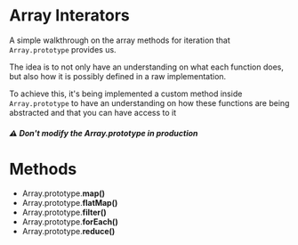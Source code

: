 # Array Interators

A simple walkthrough on the array methods for iteration that `Array.prototype` provides us. 

The idea is to not only have an understanding on what each function does, but also how it is possibly defined in a raw implementation. 

To achieve this, it's being implemented a custom method inside `Array.prototype` to have an understanding on how these functions are being abstracted and that you can have access to it 

##### *⚠️ Don't modify the Array.prototype in production*

# Methods

- Array.prototype.**map()**
- Array.prototype.**flatMap()**
- Array.prototype.**filter()**
- Array.prototype.**forEach()**
- Array.prototype.**reduce()**
